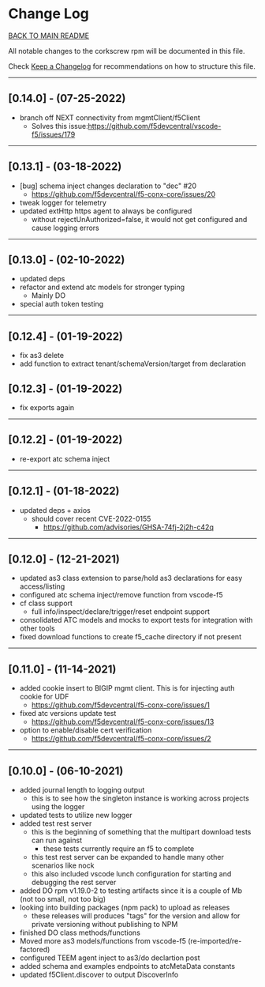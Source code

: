 
# Change Log

[BACK TO MAIN README](README.md)

All notable changes to the corkscrew rpm will be documented in this file.

Check [Keep a Changelog](http://keepachangelog.com/) for recommendations on how to structure this file.

---

## [0.14.0] - (07-25-2022)

- branch off NEXT connectivity from mgmtClient/f5Client
  - Solves this issue:<https://github.com/f5devcentral/vscode-f5/issues/179>

---

## [0.13.1] - (03-18-2022)

- [bug] schema inject changes declaration to "dec" #20
  - <https://github.com/f5devcentral/f5-conx-core/issues/20>
- tweak logger for telemetry
- updated extHttp https agent to always be configured
  - without rejectUnAuthorized=false, it would not get configured and cause logging errors

---

## [0.13.0] - (02-10-2022)

- updated deps
- refactor and extend atc models for stronger typing
  - Mainly DO
- special auth token testing

---

## [0.12.4] - (01-19-2022)

- fix as3 delete
- add function to extract tenant/schemaVersion/target from declaration

## [0.12.3] - (01-19-2022)

- fix exports again

---

## [0.12.2] - (01-19-2022)

- re-export atc schema inject

---

## [0.12.1] - (01-18-2022)

- updated deps + axios
  - should cover recent CVE-2022-0155
    - <https://github.com/advisories/GHSA-74fj-2j2h-c42q>

---

## [0.12.0] - (12-21-2021)

- updated as3 class extension to parse/hold as3 declarations for easy access/listing
- configured atc schema inject/remove function from vscode-f5
- cf class support
  - full info/inspect/declare/trigger/reset endpoint support
- consolidated ATC models and mocks to export tests for integration with other tools
- fixed download functions to create f5_cache directory if not present

---

## [0.11.0] - (11-14-2021)

- added cookie insert to BIGIP mgmt client.  This is for injecting auth cookie for UDF
  - <https://github.com/f5devcentral/f5-conx-core/issues/1>
- fixed atc versions update test
  - <https://github.com/f5devcentral/f5-conx-core/issues/13>
- option to enable/disable cert verification
  - <https://github.com/f5devcentral/f5-conx-core/issues/2>

---

## [0.10.0] - (06-10-2021)

- added journal length to logging output
  - this is to see how the singleton instance is working across projects using the logger
- updated tests to utilize new logger
- added test rest server
  - this is the beginning of something that the multipart download tests can run against
    - these tests currently require an f5 to complete
  - this test rest server can be expanded to handle many other scenarios like nock
  - this also included vscode lunch configuration for starting and debugging the rest server
- added DO rpm v1.19.0-2 to testing artifacts since it is a couple of Mb (not too small, not too big)
- looking into building packages (npm pack) to upload as releases
  - these releases will produces "tags" for the version and allow for private versioning without publishing to NPM
- finished DO class methods/functions
- Moved more as3 models/functions from vscode-f5 (re-imported/re-factored)
- configured TEEM agent inject to as3/do declartion post
- added schema and examples endpoints to atcMetaData constants
- updated f5Client.discover to output DiscoverInfo

